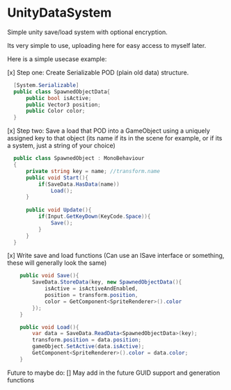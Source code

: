 # UnityDataSystem
Simple unity save/load system with optional encryption.

Its very simple to use, uploading here for easy access to myself later.

Here is a simple usecase example:

[x] Step one: Create Serializable POD (plain old data) structure.

```cs
  [System.Serializable]
  public class SpawnedObjectData{
      public bool isActive;
      public Vector3 position;
      public Color color;
  }
```

[x] Step two: Save a load that POD into a GameObject using a uniquely assigned key to that object (its name if its in the scene for example, or if its a system, just a string of your choice)
```cs
  public class SpawnedObject : MonoBehaviour 
  {
      private string key = name; //transform.name
      public void Start(){
          if(SaveData.HasData(name))
              Load();
      }
  
      public void Update(){
          if(Input.GetKeyDown(KeyCode.Space)){
              Save();
          }
      }
  }
```

[x] Write save and load functions (Can use an ISave interface or something, these will generally look the same)

```cs
    public void Save(){
        SaveData.StoreData(key, new SpawnedObjectData(){
            isActive = isActiveAndEnabled,
            position = transform.position,
            color = GetComponent<SpriteRenderer>().color
        });
    }

    public void Load(){
        var data = SaveData.ReadData<SpawnedObjectData>(key);
        transform.position = data.position;
        gameObject.SetActive(data.isActive);
        GetComponent<SpriteRenderer>().color = data.color;
    }
```

Future to maybe do:
[] May add in the future GUID support and generation functions
